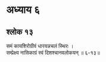 # अध्याय ६

## श्लोक १३

समं कायशिरोग्रीवं धारयन्नचलं स्थिरः ।<br>सम्प्रेक्ष्य नासिकाग्रं स्वं दिशश्चानवलोकयन् ॥ ६-१३॥<br><br>

